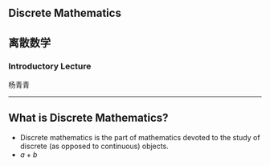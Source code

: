 
## Discrete Mathematics
## 离散数学
### Introductory Lecture
杨青青

---

## What is Discrete Mathematics?
- Discrete mathematics is the part of mathematics devoted to the study of <span
  class="fragment highlight-blue">discrete</span> (as opposed to <span
  class="fragment highlight-red">continuous</span>)
  objects.
- $a+b$
